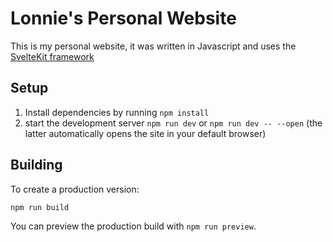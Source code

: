 # Lonnie's Personal Website

This is my personal website, it was written in Javascript and uses the [SvelteKit framework](https://kit.svelte.dev/)

## Setup

1. Install dependencies by running `npm install`
2. start the development server `npm run dev` or `npm run dev -- --open` (the latter automatically opens the site in your default browser)

## Building

To create a production version:

```bash
npm run build
```

You can preview the production build with `npm run preview`.
